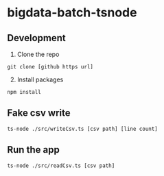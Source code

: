 # bigdata-batch-tsnode


## Development

1. Clone the repo

```
git clone [github https url]
```

2. Install packages

```
npm install
```

## Fake csv write

`ts-node ./src/writeCsv.ts [csv path] [line count]`

## Run the app

`ts-node ./src/readCsv.ts [csv path]`

